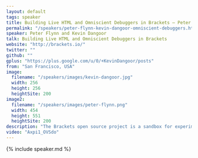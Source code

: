 ```yaml
---
layout: default
tags: speaker
title: Building Live HTML and Omniscient Debuggers in Brackets – Peter Flynn and Kevin Dangoor
permalink: "/speakers/peter-flynn-kevin-dangoor-omniscient-debuggers.html"
speaker: Peter Flynn and Kevin Dangoor
talk: Building Live HTML and Omniscient Debuggers in Brackets
website: "http://brackets.io/"
twitter: ""
github: ""
gplus: "https://plus.google.com/u/0/+KevinDangoor/posts"
from: "San Francisco, USA"
image:
  filename: "/speakers/images/kevin-dangoor.jpg"
  width: 256
  height: 256
  heightSite: 200
image2:
  filename: "/speakers/images/peter-flynn.png"
  width: 454
  height: 551
  heightSite: 200
description: "The Brackets open source project is a sandbox for experimenting with new ideas in web tooling. In this session, lead Brackets developers will explain how two of them work: Live HTML Development, and a new approach to debugging JavaScript codenamed Theseus. We’ll discuss the guts of as-you-type HTML preview: correlating the HTML in your editor to the DOM in your browser, tracking diffs, and applying them as incremental DOM updates. We’ll also talk about Theseus, a project we’ve built in partnership with MIT. Theseus provides an “omniscient” view of your JavaScript’s execution flow, spanning code executing in the browser and Node. Everything is open source, so you can use these techniques and code in your own applications."
video: "Axpi1_OVSdo"
---
```


{% include speaker.md %}
